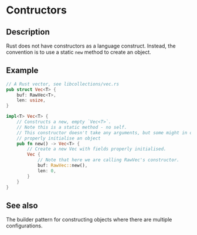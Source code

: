 # Contructors

## Description

Rust does not have constructors as a language construct. Instead, the convention
is to use a static `new` method to create an object.


## Example

```rust
// A Rust vector, see libcollections/vec.rs
pub struct Vec<T> {
    buf: RawVec<T>,
    len: usize,
}

impl<T> Vec<T> {
    // Constructs a new, empty `Vec<T>`.
    // Note this is a static method - no self.
    // This constructor doesn't take any arguments, but some might in order to
    // properly initialise an object
    pub fn new() -> Vec<T> {
        // Create a new Vec with fields properly initialised.
        Vec {
            // Note that here we are calling RawVec's constructor.
            buf: RawVec::new(),
            len: 0,
        }
    }
}
```

## See also

The builder pattern for constructing objects where there are multiple
configurations. 
